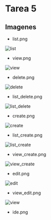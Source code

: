 # Tarea 5


## Imagenes

* list.png

![list](https://user-images.githubusercontent.com/85956402/144549004-d817cfe9-8cff-44ee-bae8-7890e54a0245.jpg)


* view.png

![view](https://user-images.githubusercontent.com/85956402/144549034-eaff3217-b79a-4906-9869-22b5c20131e6.jpg)


* delete.png

![delete](https://user-images.githubusercontent.com/85956402/144549052-f8ecfca2-7415-47b3-8394-30f5e211b6cc.jpg)



* list_delete.png

![list_delete](https://user-images.githubusercontent.com/85956402/144549061-ffda25a3-8810-4fe8-a02d-33548e4a740d.jpg)



* create.png

![create](https://user-images.githubusercontent.com/85956402/144549070-ac145ca9-c1f3-4cae-9f5e-4d1a895b8a57.jpg)


* list_create.png

![list_create](https://user-images.githubusercontent.com/85956402/144549081-df8926db-c7d8-4c4f-9793-ae78b574a343.jpg)


* view_create.png

![view_create](https://user-images.githubusercontent.com/85956402/144549094-927135fb-e127-4490-b7f3-e891247b0d50.jpg)


* edit.png

![edit](https://user-images.githubusercontent.com/85956402/144549107-ed60ec2b-6449-4c67-9c75-4c2456172447.jpg)


* view_edit.png

![view](https://user-images.githubusercontent.com/85956402/144549126-6db4eaf7-994a-4663-aa58-0511a0a91141.jpg)


* ide.png
